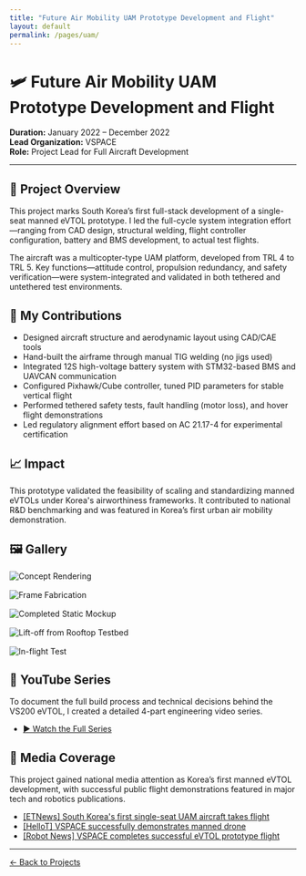 ```yaml
---
title: "Future Air Mobility UAM Prototype Development and Flight"
layout: default
permalink: /pages/uam/
---
```


<h1>🛩️ Future Air Mobility UAM Prototype Development and Flight</h1>

<p><strong>Duration:</strong> January 2022 – December 2022<br>
<strong>Lead Organization:</strong> VSPACE<br>
<strong>Role:</strong> Project Lead for Full Aircraft Development</p>

<hr>

<h2>🔧 Project Overview</h2>
<p>
This project marks South Korea’s first full-stack development of a single-seat manned eVTOL prototype. I led the full-cycle system integration effort—ranging from CAD design, structural welding, flight controller configuration, battery and BMS development, to actual test flights.
</p>

<p>
The aircraft was a multicopter-type UAM platform, developed from TRL 4 to TRL 5. Key functions—attitude control, propulsion redundancy, and safety verification—were system-integrated and validated in both tethered and untethered test environments.
</p>

<h2>🧠 My Contributions</h2>
<ul>
  <li>Designed aircraft structure and aerodynamic layout using CAD/CAE tools</li>
  <li>Hand-built the airframe through manual TIG welding (no jigs used)</li>
  <li>Integrated 12S high-voltage battery system with STM32-based BMS and UAVCAN communication</li>
  <li>Configured Pixhawk/Cube controller, tuned PID parameters for stable vertical flight</li>
  <li>Performed tethered safety tests, fault handling (motor loss), and hover flight demonstrations</li>
  <li>Led regulatory alignment effort based on AC 21.17-4 for experimental certification</li>
</ul>

<h2>📈 Impact</h2>
<p>
This prototype validated the feasibility of scaling and standardizing manned eVTOLs under Korea's airworthiness frameworks. It contributed to national R&D benchmarking and was featured in Korea’s first urban air mobility demonstration.
</p>

<h2>🖼️ Gallery</h2>
<div style="display: grid; grid-template-columns: repeat(auto-fit, minmax(300px, 1fr)); gap: 1rem;">
  <img src="{{ site.baseurl }}/assets/uam/1.jpg" alt="Concept Rendering">
  <img src="{{ site.baseurl }}/assets/uam/2.jpg" alt="Frame Fabrication">
  <img src="{{ site.baseurl }}/assets/uam/3.jpg" alt="Completed Static Mockup">
  <img src="{{ site.baseurl }}/assets/uam/4.jpg" alt="Lift-off from Rooftop Testbed">
  <img src="{{ site.baseurl }}/assets/uam/5.jpg" alt="In-flight Test">
</div>

<h2>🎥 YouTube Series</h2>
<p>
To document the full build process and technical decisions behind the VS200 eVTOL, I created a detailed 4-part engineering video series.
</p>
<ul>
  <li><a href="https://www.youtube.com/playlist?list=PLDMbqX9Y7L8xzvTdl2uZ71UDZcp0Br2Af" target="_blank">▶ Watch the Full Series</a></li>
</ul>

<h2>📰 Media Coverage</h2>
<p>
This project gained national media attention as Korea’s first manned eVTOL development, with successful public flight demonstrations featured in major tech and robotics publications.
</p>
<ul>
  <li><a href="https://www.etnews.com/20221216000042" target="_blank">[ETNews] South Korea's first single-seat UAM aircraft takes flight</a></li>
  <li><a href="https://www.hellot.net/news/article.html?no=74555" target="_blank">[HelloT] VSPACE successfully demonstrates manned drone</a></li>
  <li><a href="https://www.irobotnews.com/news/articleView.html?idxno=31093" target="_blank">[Robot News] VSPACE completes successful eVTOL prototype flight</a></li>
</ul>

<hr>

<p><a href="{{ site.baseurl }}/projects/">← Back to Projects</a></p>
